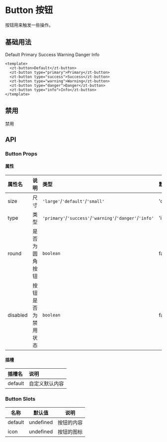 # Button 按钮

按钮⽤来触发⼀些操作。

## 基础用法

<script setup>
const handleClick = () =>{
 alert('1')
}
</script>

<zt-button>Default</zt-button>
<zt-button type="primary">Primary</zt-button>
<zt-button type="success">Success</zt-button>
<zt-button type="warning">Warning</zt-button>
<zt-button type="danger">Danger</zt-button>
<zt-button type="info">Info</zt-button>

```vue
<template>
  <zt-button>Default</zt-button>
  <zt-button type="primary">Primary</zt-button>
  <zt-button type="success">Success</zt-button>
  <zt-button type="warning">Warning</zt-button>
  <zt-button type="danger">Danger</zt-button>
  <zt-button type="info">Info</zt-button>
</template>
```

## 禁用

<zt-button type="primary" disabled>禁用</zt-button>

## API

### Button Props

#### 属性

| 属性名   | 说明               | 类型                                                    | 默认值    |
| :------- | :----------------- | :------------------------------------------------------ | :-------- |
| size     | 尺寸               | `'large'`/`'default'`/`'small'`                         | 'default' |
| type     | 类型               | `'primary'`/`'success'`/`'warning'`/`'danger'`/`'info'` | 'info'    |
| round    | 是否为圆角按钮     | `boolean`                                               | false     |
| disabled | 按钮是否为禁用状态 | `boolean`                                               | false     |

#### 插槽

| 插槽名  | 说明           |
| :------ | :------------- |
| default | 自定义默认内容 |

### Button Slots

| 名称    | 默认值    | 说明       |
| ------- | --------- | ---------- |
| default | undefined | 按钮的内容 |
| icon    | undefined | 按钮的图标 |
